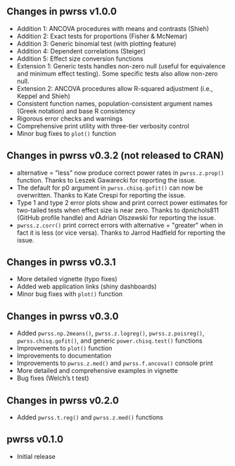 ## Changes in pwrss v1.0.0
  - Addition 1: ANCOVA procedures with means and contrasts (Shieh)
  - Addition 2: Exact tests for proportions (Fisher & McNemar)
  - Addition 3: Generic binomial test (with plotting feature)
  - Addition 4: Dependent correlations (Steiger)
  - Addition 5: Effect size conversion functions 
  - Extension 1: Generic tests handles non-zero null (useful for equivalence and minimum effect testing). Some specific tests also allow non-zero null. 
  - Extension 2: ANCOVA procedures allow R-squared adjustment (i.e., Keppel and Shieh)
  - Consistent function names, population-consistent argument names (Greek notation) and base R consistency
  - Rigorous error checks and warnings 
  - Comprehensive print utility with three-tier verbosity control
  - Minor bug fixes to `plot()` function

## Changes in pwrss v0.3.2 (not released to CRAN)
  - alternative = "less" now produce correct power rates in `pwrss.z.prop()` function. Thanks to Leszek Gawarecki for reporting the issue. 
  - The default for p0 argument in `pwrss.chisq.gofit()` can now be overwritten. Thanks to Kate Crespi for reporting the issue. 
  - Type 1 and type 2 error plots show and print correct power estimates for two-tailed tests when effect size is near zero. Thanks to dpnichols811 (GitHub profile handle) and Adrian Olszewski for reporting the issue. 
  - `pwrss.z.corr()` print correct errors with alternative = "greater" when in fact it is less (or vice versa). Thanks to Jarrod Hadfield for reporting the issue. 

## Changes in pwrss v0.3.1
  - More detailed vignette (typo fixes)
  - Added web application links (shiny dashboards)
  - Minor bug fixes with `plot()` function

## Changes in pwrss v0.3.0
  - Added `pwrss.np.2means()`, `pwrss.z.logreg()`, `pwrss.z.poisreg()`, `pwrss.chisq.gofit()`, and generic `power.chisq.test()` functions 
  - Improvements to `plot()` function
  - Improvements to documentation
  - Improvements to `pwrss.z.med()` and `pwrss.f.ancova()` console print
  - More detailed and comprehensive examples in vignette
  - Bug fixes (Welch’s t test)
 
## Changes in pwrss v0.2.0
 - Added `pwrss.t.reg()` and `pwrss.z.med()` functions 
 
## pwrss v0.1.0
 - Initial release 

